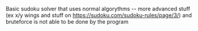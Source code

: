 Basic sudoku solver that uses normal algorythms -- more advanced stuff (ex x/y wings and stuff on https://sudoku.com/sudoku-rules/page/3/) and bruteforce is not able to be done by the program
